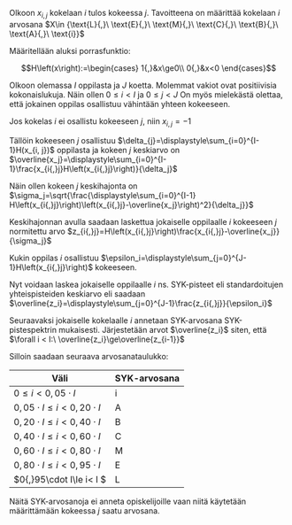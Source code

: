 Olkoon  $x_{i,j}$  kokelaan $i$ tulos kokeessa $j$. Tavoitteena on määrittää kokelaan $i$ arvosana $X\in {\text{L}{,}\ \text{E}{,}\ \text{M}{,}\ \text{C}{,}\ \text{B}{,}\ \text{A}{,}\ \text{i}\}$

Määritellään aluksi porrasfunktio:
```math
H\left(x\right):=\begin{cases}
1{,}&x\ge0\\
0{,}&x<0
\end{cases}
```
Olkoon olemassa $I$ oppilasta ja $J$ koetta. Molemmat vakiot ovat positiivisia kokonaislukuja. Näin ollen $0\le i < I$ ja $0\le j < J$ On myös mielekästä olettaa, että jokainen oppilas osallistuu vähintään yhteen kokeeseen.

Jos kokelas $i$ ei osallistu kokeeseen $j$, niin $x_{i, j}=-1$

Tällöin kokeeseen $j$ osallistuu $\delta_{j}=\displaystyle\sum_{i=0}^{I-1}H(x_{i, j})$ oppilasta ja kokeen $j$ keskiarvo on $\overline{x_j}=\displaystyle\sum_{i=0}^{I-1}\frac{x_{i{,}j}H\left(x_{i{,}j}\right)}{\delta_j}$

Näin ollen kokeen $j$ keskihajonta on $\sigma_j=\sqrt{\frac{\displaystyle\sum_{i=0}^{I-1} H\left(x_{i{,}j}\right)\left(x_{i{,}j}-\overline{x_j}\right)^2}{\delta_j}}$

Keskihajonnan avulla saadaan laskettua jokaiselle oppilaalle $i$ kokeeseen $j$ normitettu arvo $z_{i{,}j}=H\left(x_{i{,}j}\right)\frac{x_{i{,}j}-\overline{x_j}}{\sigma_j}$

Kukin oppilas $i$ osallistuu $\epsilon_i=\displaystyle\sum_{j=0}^{J-1}H\left(x_{i{,}j}\right)$ kokeeseen.

Nyt voidaan laskea jokaiselle oppilaalle $i$ ns. SYK-pisteet eli standardoitujen yhteispisteiden keskiarvo eli saadaan $\overline{z_i}=\displaystyle\sum_{j=0}^{J-1}\frac{z_{i{,}j}}{\epsilon_i}$

Seuraavaksi jokaiselle kokelaalle $i$ annetaan SYK-arvosana SYK-pistespektrin mukaisesti. Järjestetään arvot $\overline{z_i}$ siten, että $\forall i < I:\ \overline{z_i}\ge\overline{z_{i-1}}$

Silloin saadaan seuraava arvosanataulukko:

|Väli|SYK-arvosana|
|----|--------|
|$0\le i<0{,}05\cdot I$|i|
|$0{,}05\cdot I\le i<0{,}20\cdot I$|A|
|$0{,}20\cdot I\le i<0{,}40\cdot I$|B|
|$0{,}40\cdot I\le i<0{,}60\cdot I$|C|
|$0{,}60\cdot I\le i<0{,}80\cdot I$|M|
|$0{,}80\cdot I\le i<0{,}95\cdot I$|E|
|$0{,}95\cdot I\le i< I $|L|

Näitä SYK-arvosanoja ei anneta opiskelijoille vaan niitä käytetään määrittämään kokeessa $j$ saatu arvosana.
